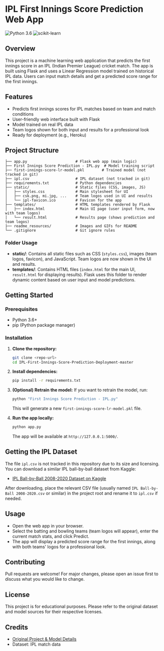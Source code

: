 # IPL First Innings Score Prediction Web App

![Python 3.6](https://img.shields.io/badge/Python-3.6-brightgreen.svg) ![scikit-learn](https://img.shields.io/badge/Library-Scikit_Learn-orange.svg)

## Overview
This project is a machine learning web application that predicts the first innings score in an IPL (Indian Premier League) cricket match. The app is built using Flask and uses a Linear Regression model trained on historical IPL data. Users can input match details and get a predicted score range for the first innings.

## Features
- Predicts first innings scores for IPL matches based on team and match conditions
- User-friendly web interface built with Flask
- Model trained on real IPL data
- Team logos shown for both input and results for a professional look
- Ready for deployment (e.g., Heroku)


## Project Structure
```
├── app.py                      # Flask web app (main logic)
├── First Innings Score Prediction - IPL.py  # Model training script
├── first-innings-score-lr-model.pkl        # Trained model (not tracked in git)
├── ipl.csv                     # IPL dataset (not tracked in git)
├── requirements.txt            # Python dependencies
├── static/                     # Static files (CSS, images, JS)
│   ├── styles.css              # Main stylesheet for UI
│   ├── csk.png, mi.jpg, ...    # Team logos used in UI and results
│   └── ipl-favicon.ico         # Favicon for the app
├── templates/                  # HTML templates rendered by Flask
│   ├── index.html              # Main UI page (user input form, now with team logos)
│   └── result.html             # Results page (shows prediction and team logos)
├── readme_resources/           # Images and GIFs for README
└── .gitignore                  # Git ignore rules
```

### Folder Usage
- **static/**: Contains all static files such as CSS (`styles.css`), images (team logos, favicon), and JavaScript. Team logos are now shown in the UI and results.
- **templates/**: Contains HTML files (`index.html` for the main UI, `result.html` for displaying results). Flask uses this folder to render dynamic content based on user input and model predictions.

## Getting Started
### Prerequisites
- Python 3.6+
- pip (Python package manager)

### Installation
1. **Clone the repository:**
   ```sh
   git clone <repo-url>
   cd IPL-First-Innings-Score-Prediction-Deployment-master
   ```
2. **Install dependencies:**
   ```sh
   pip install -r requirements.txt
   ```
3. **(Optional) Retrain the model:**
   If you want to retrain the model, run:
   ```sh
   python "First Innings Score Prediction - IPL.py"
   ```
   This will generate a new `first-innings-score-lr-model.pkl` file.

4. **Run the app locally:**
   ```sh
   python app.py
   ```
   The app will be available at `http://127.0.0.1:5000/`.

## Getting the IPL Dataset
The file `ipl.csv` is not tracked in this repository due to its size and licensing. You can download a similar IPL ball-by-ball dataset from Kaggle:

- [IPL Ball-by-Ball 2008-2020 Dataset on Kaggle](https://www.kaggle.com/datasets/patrickb1912/ipl-complete-dataset-20082020)

After downloading, place the relevant CSV file (usually named `IPL Ball-by-Ball 2008-2020.csv` or similar) in the project root and rename it to `ipl.csv` if needed.

## Usage
- Open the web app in your browser.
- Select the batting and bowling teams (team logos will appear), enter the current match stats, and click Predict.
- The app will display a predicted score range for the first innings, along with both teams' logos for a professional look.

## Contributing
Pull requests are welcome! For major changes, please open an issue first to discuss what you would like to change.

## License
This project is for educational purposes. Please refer to the original dataset and model sources for their respective licenses.

## Credits
- [Original Project & Model Details](https://github.com/anujvyas/Machine-Learning-Projects/tree/master/First%20Innings%20Score%20Predicton%20-%20IPL)
- Dataset: IPL match data


